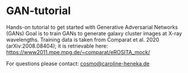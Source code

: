 # GAN-tutorial
Hands-on tutorial to get started with Generative Adversarial Networks (GANs)
Goal is to train GANs to generate galaxy cluster images at X-ray wavelengths.
Training data is taken from Comparat et al. 2020 (arXiv:2008.08404);
it is retrievable here: https://www2011.mpe.mpg.de/~comparat/eROSITA_mock/ 

For questions please contact: cosmo@caroline-heneka.de
